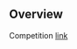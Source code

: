 ## Overview
Competition [link](https://www.drivendata.org/competitions/7/pump-it-up-data-mining-the-water-table/)